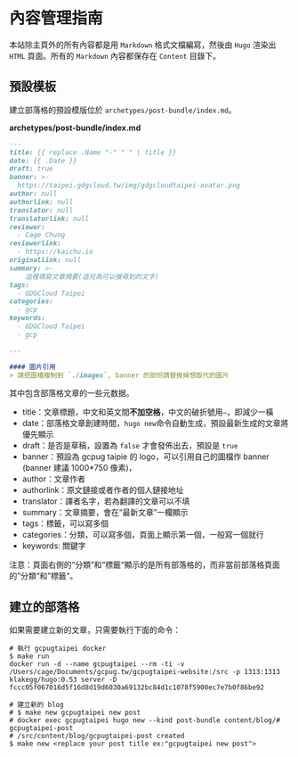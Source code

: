# 內容管理指南

本站除主頁外的所有內容都是用 `Markdown` 格式文檔編寫，然後由 `Hugo` 渲染出 `HTML` 頁面。所有的 `Markdown` 內容都保存在 `Content` 目錄下。

## 預設模板

建立部落格的預設模版位於 `archetypes/post-bundle/index.md`。

__archetypes/post-bundle/index.md__
```markdown
---
title: {{ replace .Name "-" " " | title }}
date: {{ .Date }}
draft: true
banner: >-
  https://taipei.gdgcloud.tw/img/gdgcloudtaipei-avatar.png
author: null
authorlink: null
translator: null
translatorlink: null
reviewer:
  - Cage Chung
reviewerlink:
  - https://kaichu.io
originallink: null
summary: >-
    這裡填寫文章摘要(這兒為可以搜尋到的文字)
tags:
  - GDGCloud Taipei
categories:
  - gcp
keywords:
  - GDGCloud Taipei
  - gcp

---

#### 圖片引用
> 請把圖檔複制到 `./images`, banner 的部份請替換掉想取代的圖片
```

其中包含部落格文章的一些元数据。

- title：文章標題，中文和英文間**不加空格**，中文的破折號用`—`，即減少一橫
- date：部落格文章創建時間，`hugo new`命令自動生成，預設最新生成的文章將優先顯示
- draft：是否是草稿，設置為 `false` 才會發佈出去，預設是 `true`
- banner：預設為 gcpug taipie 的 logo，可以引用自己的圖檔作 banner (banner 建議 1000*750 像素)，
- author：文章作者
- authorlink：原文鏈接或者作者的個人鏈接地址
- translator：譯者名字，若為翻譯的文章可以不填
- summary：文章摘要，會在“最新文章”一欄顯示
- tags：標籤，可以寫多個
- categories：分類，可以寫多個，頁面上顯示第一個，一般寫一個就行
- keywords: 關鍵字

注意：頁面右側的“分類”和“標籤“顯示的是所有部落格的，而非當前部落格頁面的”分類“和”標籤“。

## 建立的部落格

如果需要建立新的文章，只需要執行下面的命令：

```shell
# 執行 gcpugtaipei docker 
$ make run
docker run -d --name gcpugtaipei --rm -ti -v /Users/cage/Documents/gcpug.tw/gcpugtaipei-website:/src -p 1313:1313 klakegg/hugo:0.53 server -D
fccc05f067016d5f16d8d19d6030a69132bc84d1c1078f5900ec7e7b0f86be92

# 建立新的 blog
# $ make new gcpugtaipei new post
# docker exec gcpugtaipei hugo new --kind post-bundle content/blog/# gcpugtaipei-post
# /src/content/blog/gcpugtaipei-post created
$ make new <replace your post title ex:"gcpugtaipei new post">
```